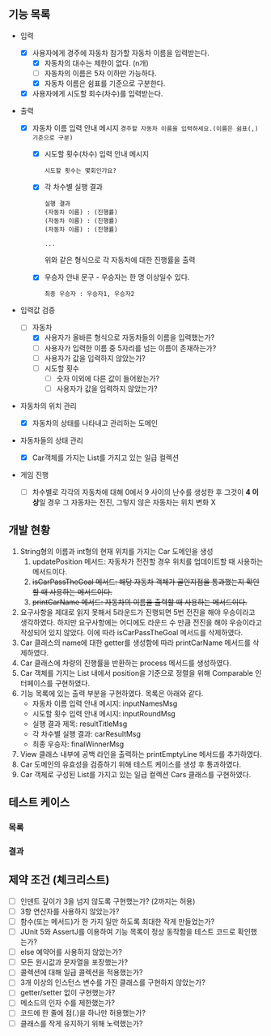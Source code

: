## 기능 목록
- 입력
	
	- [x] 사용자에게 경주에 자동차 참가할 자동차 이름을 입력받는다.
	  - [x] 자동차의 대수는 제한이 없다. (n개)
	  - [ ] 자동차의 이름은 5자 이하만 가능하다.
	  - [x] 자동차 이름은 쉼표를 기준으로 구분한다.
	
	- [x] 사용자에게 시도할 회수(차수)를 입력받는다.
	
- 출력

  - [x] 자동차 이름 입력 안내 메시지
		```
		경주할 자동차 이름을 입력하세요.(이름은 쉼표(,) 기준으로 구분)
		```
	
	- [x] 시도할 횟수(차수) 입력 안내 메시지
	
	  ```
	  시도할 횟수는 몇회인가요?
	  ```
	- [x] 각 차수별 실행 결과
	
	  ```
	  실행 결과
	  (자동차 이름) : (진행률)
	  (자동차 이름) : (진행률)
	  (자동차 이름) : (진행률)
	  
	  ...
	  ```
	
	  위와 같은 형식으로 각 자동차에 대한 진행률을 출력
	
	- [x] 우승자 안내 문구 - 우승자는 한 명 이상일수 있다.
	
	  ```
	  최종 우승자 : 우승자1, 우승자2
	  ```
	
- 입력값 검증

  - [ ] 자동차
	  - [x] 사용자가 올바른 형식으로 자동차들의 이름을 입력했는가?
	  - [ ] 사용자가 입력한 이름 중 5자리를 넘는 이름이 존재하는가?
	  - [ ] 사용자가 값을 입력하지 않았는가?
	- [ ] 시도할 횟수
	  - [ ] 숫자 이외에 다른 값이 들어왔는가?
	  - [ ] 사용자가 값을 입력하지 않았는가?
	
- 자동차의 위치 관리

  - [x] 자동차의 상태를 나타내고 관리하는 도메인
	
- 자동차들의 상태 관리

  - [x] Car객체를 가지는 List를 가지고 있는 일급 컬렉션
	
- 게임 진행

  - [ ] 차수별로 각각의 자동차에 대해 0에서 9 사이의 난수를 생성한 후 그것이 **4 이상**일 경우 그 자동차는 전진, 그렇지 않은 자동차는 위치 변화 X

## 개발 현황

1. String형의 이름과 int형의 현재 위치를 가지는 Car 도메인을 생성
   1. updatePosition 메서드: 자동차가 전진할 경우 위치를 업데이트할 때 사용하는 메서드이다.
   2. ~~isCarPassTheGoal 메서드: 해당 자동차 객체가 골인지점을 통과했는지 확인할 때 사용하는 메서드이다.~~
   3. ~~printCarName 메서드: 자동차의 이름을 출력할 때 사용하는 메서드이다.~~
2. 요구사항을 제대로 읽지 못해서 5라운드가 진행되면 5번 전진을 해야 우승이라고 생각하였다. 하지만 요구사항에는 어디에도 라운드 수 만큼 전진을 해야 우승이라고 작성되어 있지 않았다. 이에 따라 isCarPassTheGoal 메서드를 삭제하였다.
3. Car 클래스의 name에 대한 getter를 생성함에 따라 printCarName 메서드를 삭제하였다.
4. Car 클래스에 차량의 진행률을 반환하는 process 메서드를 생성하였다.
5. Car 객체를 가지는 List 내에서 position을 기준으로 정렬을 위해 Comparable 인터페이스를 구현하였다.
6. 기능 목록에 있는 출력 부분을 구현하였다. 목록은 아래와 같다.
   - 자동차 이름 입력 안내 메시지: inputNamesMsg
   - 시도할 횟수 입력 안내 메시지: inputRoundMsg
   - 실행 결과 제목: resultTitleMsg
   - 각 차수별 실행 결과: carResultMsg
   - 최종 우승자: finalWinnerMsg
7. View 클래스 내부에 공백 라인을 출력하는 printEmptyLine 메서드를 추가하였다.
8. Car 도메인의 유효성을 검증하기 위해 테스트 케이스를 생성 후 통과하였다.
9. Car 객체로 구성된 List를 가지고 있는 일급 컬렉션 Cars 클래스를 구현하였다.

## 테스트 케이스

### 목록



### 결과





## 제약 조건 (체크리스트)
- [ ] 인덴트 깊이가 3을 넘지 않도록 구현했는가? (2까지는 허용)
- [ ] 3항 연산자를 사용하지 않았는가?
- [ ] 함수(또는 메서드)가 한 가지 일만 하도록 최대한 작게 만들었는가?
- [ ] JUnit 5와 AssertJ를 이용하여 기능 목록이 정상 동작함을 테스트 코드로 확인했는가?
- [ ] else 예약어를 사용하지 않았는가?
- [ ] 모든 원시값과 문자열을 포장했는가?
- [ ] 콜렉션에 대해 일급 콜렉션을 적용했는가?
- [ ] 3개 이상의 인스턴스 변수를 가진 클래스를 구현하지 않았는가?
- [ ] getter/setter 없이 구현했는가?
- [ ] 메소드의 인자 수를 제한했는가?
- [ ] 코드에 한 줄에 점(.)을 하나만 허용했는가?
- [ ] 클래스를 작게 유지하기 위해 노력했는가?